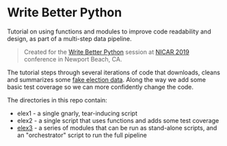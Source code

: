# Write Better Python

Tutorial on using functions and modules to improve code readability and design, as part of a multi-step data pipeline.

> Created for the [Write Better Python][] session at [NICAR 2019] conference in Newport Beach, CA.

[Write Better Python]: https://tinyurl.com/betterpython
[NICAR 2019]: https://www.ire.org/events-and-training/event/3433/4087/

The tutorial steps through several iterations of code that downloads, cleans and summarizes some [fake election data](https://tinyurl.com/fake-election-data). Along the way we add some basic test coverage so we can more confidently change the code.

The directories in this repo contain:

* elex1 - a single gnarly, tear-inducing script
* elex2 - a single script that uses functions and adds some test coverage
* [elex3](elex3/README.md) - a series of modules that can be run as stand-alone scripts, and an "orchestrator" script to run the full pipeline

